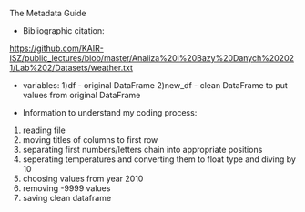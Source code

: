 The Metadata Guide

- Bibliographic citation:

https://github.com/KAIR-ISZ/public_lectures/blob/master/Analiza%20i%20Bazy%20Danych%202021/Lab%202/Datasets/weather.txt

- variables:
1)df - original DataFrame
2)new_df - clean DataFrame to put values from original DataFrame 

- Information to understand my coding process:
1) reading file
2) moving titles of columns to first row
3) separating first numbers/letters chain into appropriate positions
4) seperating temperatures and converting them to float type and diving by 10
5) choosing values from year 2010
6) removing -9999 values
7) saving clean dataframe 